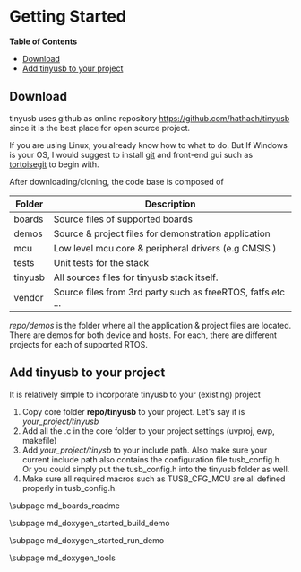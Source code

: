 # Getting Started #

<!-- START doctoc generated TOC please keep comment here to allow auto update -->
<!-- DON'T EDIT THIS SECTION, INSTEAD RE-RUN doctoc TO UPDATE -->
**Table of Contents**

- [Download](#download)
- [Add tinyusb to your project](#add-tinyusb-to-your-project)

<!-- END doctoc generated TOC please keep comment here to allow auto update -->

## Download

tinyusb uses github as online repository https://github.com/hathach/tinyusb since it is the best place for open source project. 

If you are using Linux, you already know how to what to do. But If Windows is your OS, I would suggest to install [git](http://git-scm.com/) and front-end gui such as [tortoisegit](http://code.google.com/p/tortoisegit) to begin with.

After downloading/cloning, the code base is composed of

Folder  | Description
-----   | -------------
boards  | Source files of supported boards
demos   | Source & project files for demonstration application
mcu     | Low level mcu core & peripheral drivers (e.g CMSIS )
tests   | Unit tests for the stack
tinyusb | All sources files for tinyusb stack itself.
vendor  | Source files from 3rd party such as freeRTOS, fatfs etc ...

*repo/demos* is the folder where all the application & project files are located. There are demos for both device and hosts. For each, there are different projects for each of supported RTOS. 

## Add tinyusb to your project

It is relatively simple to incorporate tinyusb to your (existing) project

1. Copy core folder **repo/tinyusb** to your project. Let's say it is *your_project/tinyusb*
2. Add all the .c in the core folder to your project settings (uvproj, ewp, makefile)
3. Add *your_project/tinysb* to your include path. Also make sure your current include path also contains the configuration file tusb_config.h. Or you could simply put the tusb_config.h into the tinyusb folder as well.
4. Make sure all required macros such as TUSB_CFG_MCU are all defined properly in tusb_config.h.



\subpage md_boards_readme

\subpage md_doxygen_started_build_demo

\subpage md_doxygen_started_run_demo

\subpage md_doxygen_tools